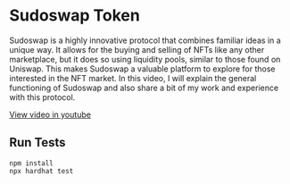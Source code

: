 # Sudoswap Token

Sudoswap is a highly innovative protocol that combines familiar ideas in a unique way. It allows for the buying and selling of NFTs like any other marketplace, but it does so using liquidity pools, similar to those found on Uniswap. This makes Sudoswap a valuable platform to explore for those interested in the NFT market. In this video, I will explain the general functioning of Sudoswap and also share a bit of my work and experience with this protocol. 

[View video in youtube](https://www.youtube.com/watch?v=bHzYevurKCU)


## Run Tests

```shell
npm install
npx hardhat test
```
